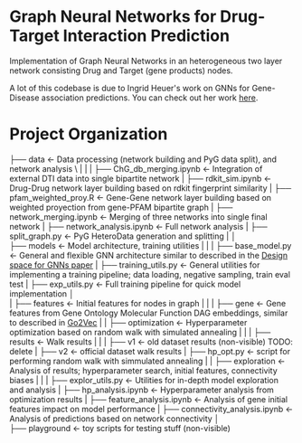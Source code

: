 # Graph Neural Networks for Drug-Target Interaction Prediction
Implementation of Graph Neural Networks in an heterogeneous two layer network consisting Drug and Target (gene products) nodes.

A lot of this codebase is due to Ingrid Heuer's work on GNNs for Gene-Disease association predictions. You can check out her work [here](https://github.com/ingridheuer/gcnn_gdas).


# Project Organization 

├── data                              <- Data processing (network building and PyG data split), and network analysis \\
|    |
|    ├── ChG_db_merging.ipynb         <- Integration of external DTI data into single bipartite network
|    ├── rdkit_sim.ipynb              <- Drug-Drug network layer building based on rdkit fingerprint similarity
|    ├── pfam_weighted_proy.R         <- Gene-Gene network layer building based on weighted proyection from gene-PFAM bipartite graph
|    ├── network_merging.ipynb        <- Merging of three networks into single final network
|    ├── network_analysis.ipynb       <- Full network analysis
|    ├── split_graph.py               <- PyG HeteroData generation and splitting
|
│       
├── models                            <- Model architecture, training utilities
|    |
|    ├── base_model.py                <- General and flexible GNN architecture similar to described in the [Design space for GNNs paper](https://arxiv.org/abs/2011.08843)
|    ├── training_utils.py            <- General utilities for implementing a training pipeline; data loading, negative sampling, train eval test
|    ├── exp_utils.py                 <- Full training pipeline for quick model implementation
│       
|
├── features                          <- Initial features for nodes in graph
|    |
|    ├── gene                         <- Gene features from Gene Ontology Molecular Function DAG embeddings, similar to described in [Go2Vec](https://bmcgenomics.biomedcentral.com/articles/10.1186/s12864-019-6272-2)
|
|
├── optimization                      <- Hyperparameter optimization based on random walk with simulated annealing
|    |
|    ├── results                      <- Walk results
|          |
|          ├── v1                     <- old dataset results (non-visible) TODO: delete
|          ├── v2                     <- official dataset walk results
|          ├── hp_opt.py              <- script for performing random walk with simmulated annealing 
|
|
├── exploration                       <- Analysis of results; hyperparameter search, initial features, connectivity biases
|    |
|    ├── explor_utils.py              <- Utilities for in-depth model exploration and analysis
|    ├── hp_analysis.ipynb            <- Hyperparameter analysis from optimization results
|    ├── feature_analysis.ipynb       <- Analysis of gene initial features impact on model performance
|    ├── connectivity_analysis.ipynb  <- Analysis of predictions based on network connectivity
│        
├── playground                        <- toy scripts for testing stuff (non-visible)       
